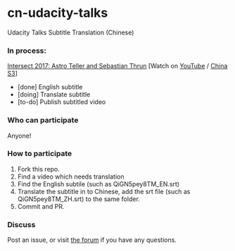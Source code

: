 # cn-udacity-talks
Udacity Talks Subtitle Translation (Chinese)

### In process:

[Intersect 2017: Astro Teller and Sebastian Thrun](Intersect-2017/001-Astro-Teller-and-Sebastian-Thrun) [Watch on [YouTube](https://www.youtube.com/watch?v=QiGN5pey8TM) / [China S3](https://s3.cn-north-1.amazonaws.com.cn/static-documents/udacity_talk/001-Astro-Teller-and-Sebastian-Thrun.mp4)]

- [done] English subtitle
- [doing] Translate subtitle
- [to-do] Publish subtitled video

### Who can participate

Anyone!

### How to participate

1. Fork this repo.
2. Find a video which needs translation
3. Find the English subtile (such as QiGN5pey8TM_EN.srt)
4. Translate the subtitle in to Chinese, add the srt file (such as QiGN5pey8TM_ZH.srt) to the same folder.
5. Commit and PR.

### Discuss

Post an issue, or visit [the forum](https://discussions.youdaxue.com/t/udacity-talks/38239) if you have any questions.
